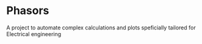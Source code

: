 # Phasors
A project to automate complex calculations and plots speficially tailored for Electrical engineering
